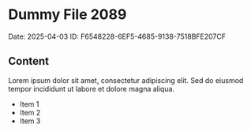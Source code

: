 # Dummy File 2089

Date: 2025-04-03
ID: F6548228-6EF5-4685-9138-7518BFE207CF

## Content

Lorem ipsum dolor sit amet, consectetur adipiscing elit.
Sed do eiusmod tempor incididunt ut labore et dolore magna aliqua.

* Item 1
* Item 2
* Item 3

